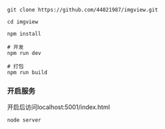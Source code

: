 ```
git clone https://github.com/44021987/imgview.git

cd imgview

npm install

# 开发
npm run dev

# 打包
npm run build

```
### 开启服务
开启后访问localhost:5001/index.html
```
node server
```
